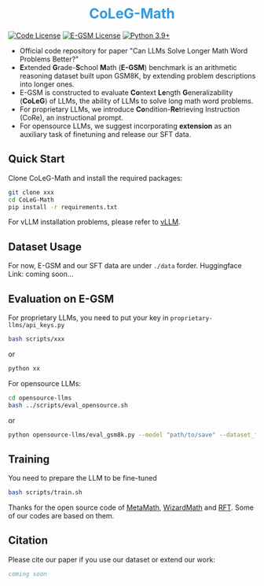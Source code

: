 <h1 align="center"><span style="color: #3498db;">CoLeG-Math</h1>

[![Code License](https://img.shields.io/badge/Code%20License-Apache_2.0-green.svg)](CODE_LICENSE)
[![E-GSM License](https://img.shields.io/badge/E--GSM%20License-MIT-yellow.svg)](https://lbesson.mit-license.org/)
[![Python 3.9+](https://img.shields.io/badge/python-3.9+-blue.svg)](https://www.python.org/downloads/release/python-390/)

- Official code repository for paper "Can LLMs Solve Longer Math Word Problems Better?"
- **E**xtended **G**rade-**S**chool **M**ath (**E-GSM**) benchmark is an arithmetic reasoning dataset built upon GSM8K, by extending problem descriptions into longer ones.
- E-GSM is constructed to evaluate **Co**ntext **Le**ngth **G**eneralizability (**CoLeG**) of LLMs, the ability of LLMs to solve long math word problems.
- For proprietary LLMs, we introduce **Co**ndition-**Re**trieving Instruction (CoRe), an instructional prompt.
- For opensource LLMs, we suggest incorporating **extension** as an auxiliary task of finetuning and release our SFT data.

## Quick Start
Clone CoLeG-Math and install the required packages:

```bash
git clone xxx
cd CoLeG-Math
pip install -r requirements.txt
```
For vLLM installation problems, please refer to [vLLM](https://docs.vllm.ai/en/latest/getting_started/installation.html).


## Dataset Usage

For now, E-GSM and our SFT data are under `./data` forder. Huggingface Link: coming soon...

## Evaluation on E-GSM
For proprietary LLMs, you need to put your key in `proprietary-llms/api_keys.py`
```bash
bash scripts/xxx
```
or
```bash
python xx
```
For opensource LLMs:
```bash
cd opensource-llms
bash ../scripts/eval_opensource.sh
```
or
```bash
python opensource-llms/eval_gsm8k.py --model "path/to/save" --dataset_filepath data/E-GSM/Q1.jsonl --output_filepath Q1_results.jsonl
```
## Training
You need to prepare the LLM to be fine-tuned
```bash
bash scripts/train.sh
```

Thanks for the open source code of [MetaMath](https://github.com/meta-math/MetaMath/), [WizardMath](https://github.com/nlpxucan/WizardLM/tree/main/WizardMath) and [RFT](https://github.com/OFA-Sys/gsm8k-ScRel/tree/main). Some of our codes are based on them.

## Citation

Please cite our paper if you use our dataset or extend our work:
```bibtex
coming soon
```
